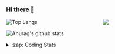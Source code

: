 ### Hi there 👋

<!--
**tao8687/tao8687** is a ✨ _special_ ✨ repository because its `README.md` (this file) appears on your GitHub profile.

Here are some ideas to get you started:

- 🔭 I’m currently working on ...
- 🌱 I’m currently learning ...
- 👯 I’m looking to collaborate on ...
- 🤔 I’m looking for help with ...
- 💬 Ask me about ...
- 📫 How to reach me: ...
- 😄 Pronouns: ...
- ⚡ Fun fact: ...
-->

<img align='right' src="https://media.giphy.com/media/M9gbBd9nbDrOTu1Mqx/giphy.gif" width="240">

  
![Top Langs](https://github-readme-stats.vercel.app/api/top-langs/?username=tao8687&layout=compact&title_color=23238E&text_color=A67D3D)

![Anurag's github stats](https://github-readme-stats.vercel.app/api?username=tao8687&show_icons=true&&text_color=A67D3D&title_color=23238E&show_icons=false&count_private=true&hide=stars)

<details>
  <summary>:zap: Coding Stats</summary>
  <br>
    
<!--START_SECTION:waka-->
![Code Time](http://img.shields.io/badge/Code%20Time-1%2C844%20hrs%2043%20mins-blue)

![Profile Views](http://img.shields.io/badge/Profile%20Views-0-blue)

**🐱 My GitHub Data** 

> 📦 1.5 MB Used in GitHub's Storage 
 > 
> 🏆 3 Contributions in the Year 2025
 > 
> 🚫 Not Opted to Hire
 > 
> 📜 62 Public Repositories 
 > 
> 🔑 25 Private Repositories 
 > 
**I'm an Early 🐤** 

```text
🌞 Morning                1607 commits        ██████████████████████░░░   88.30 % 
🌆 Daytime                90 commits          █░░░░░░░░░░░░░░░░░░░░░░░░   04.95 % 
🌃 Evening                119 commits         ██░░░░░░░░░░░░░░░░░░░░░░░   06.54 % 
🌙 Night                  4 commits           ░░░░░░░░░░░░░░░░░░░░░░░░░   00.22 % 
```
📅 **I'm Most Productive on Wednesday** 

```text
Monday                   261 commits         ████░░░░░░░░░░░░░░░░░░░░░   14.34 % 
Tuesday                  248 commits         ███░░░░░░░░░░░░░░░░░░░░░░   13.63 % 
Wednesday                318 commits         ████░░░░░░░░░░░░░░░░░░░░░   17.47 % 
Thursday                 242 commits         ███░░░░░░░░░░░░░░░░░░░░░░   13.30 % 
Friday                   258 commits         ████░░░░░░░░░░░░░░░░░░░░░   14.18 % 
Saturday                 251 commits         ███░░░░░░░░░░░░░░░░░░░░░░   13.79 % 
Sunday                   242 commits         ███░░░░░░░░░░░░░░░░░░░░░░   13.30 % 
```


📊 **This Week I Spent My Time On** 

```text
🕑︎ Time Zone: Asia/Shanghai

💬 Programming Languages: 
C++                      2 hrs 16 mins       █████████████████████████   98.31 % 
Other                    2 mins              ░░░░░░░░░░░░░░░░░░░░░░░░░   01.53 % 
reStructuredText         0 secs              ░░░░░░░░░░░░░░░░░░░░░░░░░   00.10 % 
Lua                      0 secs              ░░░░░░░░░░░░░░░░░░░░░░░░░   00.07 % 

🔥 Editors: 
VS Code                  2 hrs 19 mins       █████████████████████████   100.00 % 

🐱‍💻 Projects: 
cartographer_ros         1 hr 10 mins        █████████████░░░░░░░░░░░░   50.41 % 
src                      1 hr 2 mins         ███████████░░░░░░░░░░░░░░   44.57 % 
cartographer             6 mins              █░░░░░░░░░░░░░░░░░░░░░░░░   05.01 % 

💻 Operating System: 
Linux                    2 hrs 19 mins       █████████████████████████   100.00 % 
```

**I Mostly Code in C++** 

```text
C++                      11 repos            ████████░░░░░░░░░░░░░░░░░   31.43 % 
Python                   10 repos            ███████░░░░░░░░░░░░░░░░░░   28.57 % 
JavaScript               2 repos             █░░░░░░░░░░░░░░░░░░░░░░░░   05.71 % 
Batchfile                1 repo              █░░░░░░░░░░░░░░░░░░░░░░░░   02.86 % 
HTML                     1 repo              █░░░░░░░░░░░░░░░░░░░░░░░░   02.86 % 
```



**Timeline**

![Lines of Code chart](https://raw.githubusercontent.com/tao8687/tao8687/master/assets/bar_graph.png)


 Last Updated on 03/01/2025 01:39:54 UTC
<!--END_SECTION:waka-->
</details>
